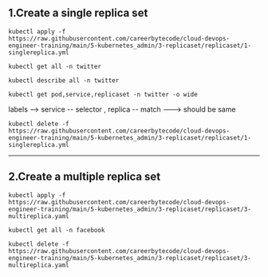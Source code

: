 ## 1.Create a single replica set 

```
kubectl apply -f https://raw.githubusercontent.com/careerbytecode/cloud-devops-engineer-training/main/5-kubernetes_admin/3-replicaset/replicaset/1-singlereplica.yml
```
```
kubectl get all -n twitter
```
```
kubectl describe all -n twitter
```
```
kubectl get pod,service,replicaset -n twitter -o wide
```

labels --> service -- selector , replica -- match ---> should be same
```
kubectl delete -f https://raw.githubusercontent.com/careerbytecode/cloud-devops-engineer-training/main/5-kubernetes_admin/3-replicaset/replicaset/1-singlereplica.yml
```
**************************************************************************************************************************************

## 2.Create a multiple replica set

```
kubectl apply -f https://raw.githubusercontent.com/careerbytecode/cloud-devops-engineer-training/main/5-kubernetes_admin/3-replicaset/replicaset/3-multireplica.yaml
```
```
kubectl get all -n facebook
```

```
kubectl delete -f https://raw.githubusercontent.com/careerbytecode/cloud-devops-engineer-training/main/5-kubernetes_admin/3-replicaset/replicaset/3-multireplica.yaml
```
